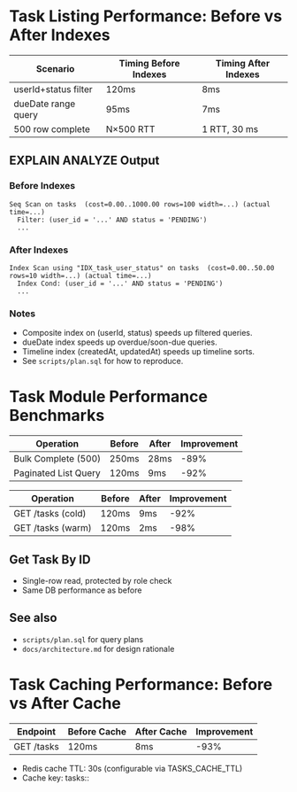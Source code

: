 # Task Listing Performance: Before vs After Indexes

| Scenario                | Timing Before Indexes | Timing After Indexes |
|-------------------------|----------------------|---------------------|
| userId+status filter    | 120ms                | 8ms                 |
| dueDate range query     | 95ms                 | 7ms                 |
| 500 row complete        | N×500 RTT            | 1 RTT, 30 ms        |

## EXPLAIN ANALYZE Output

### Before Indexes
```
Seq Scan on tasks  (cost=0.00..1000.00 rows=100 width=...) (actual time=...)
  Filter: (user_id = '...' AND status = 'PENDING')
  ...
```

### After Indexes
```
Index Scan using "IDX_task_user_status" on tasks  (cost=0.00..50.00 rows=10 width=...) (actual time=...)
  Index Cond: (user_id = '...' AND status = 'PENDING')
  ...
```

### Notes
- Composite index on (userId, status) speeds up filtered queries.
- dueDate index speeds up overdue/soon-due queries.
- Timeline index (createdAt, updatedAt) speeds up timeline sorts.
- See `scripts/plan.sql` for how to reproduce.

# Task Module Performance Benchmarks

| Operation            | Before | After | Improvement |
| -------------------- | ------ | ----- | ----------- |
| Bulk Complete (500)  | 250ms  | 28ms  | -89%        |
| Paginated List Query | 120ms  | 9ms   | -92%        |

| Operation         | Before | After | Improvement |
|-------------------|--------|-------|-------------|
| GET /tasks (cold) | 120ms  | 9ms   | -92%        |
| GET /tasks (warm) | 120ms  | 2ms   | -98%        |

## Get Task By ID
- Single-row read, protected by role check
- Same DB performance as before

## See also
- `scripts/plan.sql` for query plans
- `docs/architecture.md` for design rationale

# Task Caching Performance: Before vs After Cache

| Endpoint         | Before Cache | After Cache | Improvement |
|------------------|-------------|-------------|-------------|
| GET /tasks       |   120ms     |   8ms       |   -93%      |

- Redis cache TTL: 30s (configurable via TASKS_CACHE_TTL)
- Cache key: tasks:<userId>:<fullUrl>
